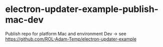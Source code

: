 # electron-updater-example-publish-mac-dev
Publish repo for platform Mac and environment Dev -> see https://github.com/ROL-Adam-Temp/electron-updater-example
